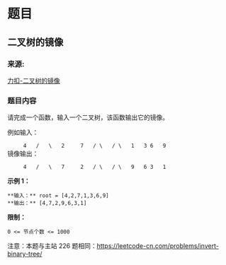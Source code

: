 # 题目

## 二叉树的镜像

### 来源:

[力扣-二叉树的镜像](https://leetcode-cn.com/problems/er-cha-shu-de-jing-xiang-lcof/)

### 题目内容

请完成一个函数，输入一个二叉树，该函数输出它的镜像。

例如输入：

`     4  
   /   \  
  2     7  
 / \   / \  
1   3 6   9`  
镜像输出：

`     4  
   /   \  
  7     2  
 / \   / \  
9   6 3   1`



**示例 1：**

    
    
    **输入：** root = [4,2,7,1,3,6,9]
    **输出：** [4,7,2,9,6,3,1]
    



**限制：**

`0 <= 节点个数 <= 1000`

注意：本题与主站 226 题相同：<https://leetcode-cn.com/problems/invert-binary-tree/>

